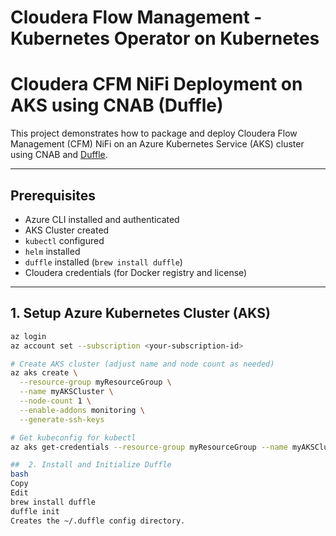 # Cloudera Flow Management - Kubernetes Operator on Kubernetes

# Cloudera CFM NiFi Deployment on AKS using CNAB (Duffle)

This project demonstrates how to package and deploy Cloudera Flow Management (CFM) NiFi on an Azure Kubernetes Service (AKS) cluster using CNAB and [Duffle](https://github.com/deislabs/duffle).

---

## Prerequisites

- Azure CLI installed and authenticated
- AKS Cluster created
- `kubectl` configured
- `helm` installed
- `duffle` installed (`brew install duffle`)
- Cloudera credentials (for Docker registry and license)

---

##  1. Setup Azure Kubernetes Cluster (AKS)

```bash
az login
az account set --subscription <your-subscription-id>

# Create AKS cluster (adjust name and node count as needed)
az aks create \
  --resource-group myResourceGroup \
  --name myAKSCluster \
  --node-count 1 \
  --enable-addons monitoring \
  --generate-ssh-keys

# Get kubeconfig for kubectl
az aks get-credentials --resource-group myResourceGroup --name myAKSCluster

##  2. Install and Initialize Duffle
bash
Copy
Edit
brew install duffle
duffle init
Creates the ~/.duffle config directory.
